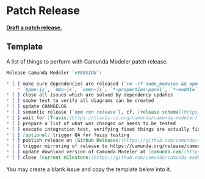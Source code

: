 # Patch Release

__[Draft a patch release.](https://github.com/camunda/camunda-modeler/issues/new?title=Release%20Camunda%20Modeler%20vVERSION&body=Release%20Camunda%20Modeler%20%60vVERSION%60%3A%0A%0A%2A%20%5B%20%5D%20make%20sure%20dependencies%20are%20released%20%28%60rm%20-rf%20node_modules%20%26%26%20npm%20i%20%26%26%20npm%20run%20all%60%20works%29%0A%20%20%20%20%2A%20%60bpmn-js%60%2C%20%60dmn-js%60%2C%20%60cmmn-js%60%2C%20%60%2A-properties-panel%60%2C%20%60%2A-moddle%60%2C%20...%0A%2A%20%5B%20%5D%20close%20all%20issues%20which%20are%20solved%20by%20dependency%20updates%0A%2A%20%5B%20%5D%20smoke%20test%20to%20verify%20all%20diagrams%20can%20be%20created%0A%2A%20%5B%20%5D%20update%20CHANGELOG%0A%2A%20%5B%20%5D%20semantic%20release%20%28%60npm%20run%20release%60%29%2C%20cf.%20%5Brelease%20schema%5D%28https%3A%2F%2Fgithub.com%2Fbpmn-io%2Finternal-docs%2Ftree%2Fmaster%2Frelease-schema%29%0A%2A%20%5B%20%5D%20wait%20for%20%5BTravis%5D%28https%3A%2F%2Ftravis-ci.org%2Fcamunda%2Fcamunda-modeler%29%20to%20build%20the%20release%0A%2A%20%5B%20%5D%20prepare%20a%20list%20of%20what%20was%20changed%20or%20needs%20to%20be%20tested%0A%2A%20%5B%20%5D%20execute%20integration%20test%2C%20verifying%20fixed%20things%20are%20actually%20fixed%0A%2A%20%5B%20%5D%20%5Boptional%5D%20trigger%20QA%20for%20fuzzy%20testing%0A%2A%20%5B%20%5D%20publish%20release%20on%20%5BGithub%20Releases%5D%28https%3A%2F%2Fgithub.com%2Fcamunda%2Fcamunda-modeler%2Freleases%29%0A%2A%20%5B%20%5D%20trigger%20mirroring%20of%20release%20to%20https%3A%2F%2Fcamunda.org%2Frelease%2Fcamunda-modeler%2F%20via%20%5BJenkins%5D%28https%3A%2F%2Fci.cambpm.camunda.cloud%2Fjob%2Fsideprojects%2Fjob%2Fcamunda-modeler-desktop-RELEASE%2Fbuild%3Fdelay%3D0sec%29%0A%2A%20%5B%20%5D%20update%20download%20version%20of%20Camunda%20Modeler%20at%20%5Bcamunda.com%5D%28https%3A%2F%2Fgithub.com%2Fcamunda%2Fcamunda.com-new%2Fblob%2Flive%2Fdata%2Freleases.json%29%0A%2A%20%5B%20%5D%20close%20%5Bcurrent%20milestone%5D%28https%3A%2F%2Fgithub.com%2Fcamunda%2Fcamunda-modeler%2Fmilestones%29&labels=release)__

## Template

A list of things to perform with Camunda Modeler patch release. 

```markdown
Release Camunda Modeler `vVERSION`:

* [ ] make sure dependencies are released (`rm -rf node_modules && npm i && npm run all` works)
    * `bpmn-js`, `dmn-js`, `cmmn-js`, `*-properties-panel`, `*-moddle`, ...
* [ ] close all issues which are solved by dependency updates
* [ ] smoke test to verify all diagrams can be created
* [ ] update CHANGELOG
* [ ] semantic release (`npm run release`), cf. [release schema](https://github.com/bpmn-io/internal-docs/tree/master/release-schema)
* [ ] wait for [Travis](https://travis-ci.org/camunda/camunda-modeler) to build the release
* [ ] prepare a list of what was changed or needs to be tested
* [ ] execute integration test, verifying fixed things are actually fixed
* [ ] [optional] trigger QA for fuzzy testing
* [ ] publish release on [Github Releases](https://github.com/camunda/camunda-modeler/releases)
* [ ] trigger mirroring of release to https://camunda.org/release/camunda-modeler/ via [Jenkins](https://ci.cambpm.camunda.cloud/job/sideprojects/job/camunda-modeler-desktop-RELEASE/build?delay=0sec)
* [ ] update download version of Camunda Modeler at [camunda.com](https://github.com/camunda/camunda.com-new/blob/live/data/releases.json)
* [ ] close [current milestone](https://github.com/camunda/camunda-modeler/milestones)
```

You may create a blank issue and copy the template below into it.

